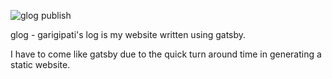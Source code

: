 ![glog publish](https://github.com/9prady9/9prady9.github.io/workflows/glog%20publish/badge.svg)

glog - garigipati's log is my website written using gatsby.

I have to come like gatsby due to the quick turn around time in generating a static website.
